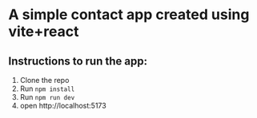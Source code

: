 # A simple contact app created using vite+react

## Instructions to run the app:

1. Clone the repo
2. Run `npm install`
3. Run `npm run dev`
4. open http://localhost:5173